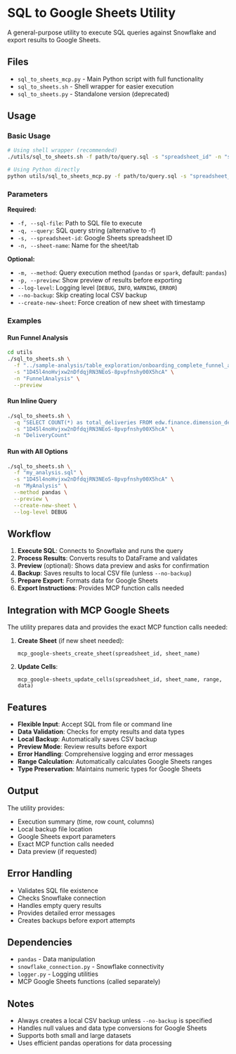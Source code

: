 # SQL to Google Sheets Utility

A general-purpose utility to execute SQL queries against Snowflake and export results to Google Sheets.

## Files

- `sql_to_sheets_mcp.py` - Main Python script with full functionality
- `sql_to_sheets.sh` - Shell wrapper for easier execution
- `sql_to_sheets.py` - Standalone version (deprecated)

## Usage

### Basic Usage

```bash
# Using shell wrapper (recommended)
./utils/sql_to_sheets.sh -f path/to/query.sql -s "spreadsheet_id" -n "sheet_name"

# Using Python directly
python utils/sql_to_sheets_mcp.py -f path/to/query.sql -s "spreadsheet_id" -n "sheet_name"
```

### Parameters

**Required:**
- `-f, --sql-file`: Path to SQL file to execute
- `-q, --query`: SQL query string (alternative to -f)
- `-s, --spreadsheet-id`: Google Sheets spreadsheet ID
- `-n, --sheet-name`: Name for the sheet/tab

**Optional:**
- `-m, --method`: Query execution method (`pandas` or `spark`, default: `pandas`)
- `-p, --preview`: Show preview of results before exporting
- `--log-level`: Logging level (`DEBUG`, `INFO`, `WARNING`, `ERROR`)
- `--no-backup`: Skip creating local CSV backup
- `--create-new-sheet`: Force creation of new sheet with timestamp

### Examples

#### Run Funnel Analysis
```bash
cd utils
./sql_to_sheets.sh \
  -f "../sample-analysis/table_exploration/onboarding_complete_funnel_analysis_consumer.sql" \
  -s "1D45l4noHvjxw2nDfdqjRN3NEoS-8pvpfnshy00X5hcA" \
  -n "FunnelAnalysis" \
  --preview
```

#### Run Inline Query
```bash
./sql_to_sheets.sh \
  -q "SELECT COUNT(*) as total_deliveries FROM edw.finance.dimension_deliveries WHERE delivery_date >= '2025-01-01'" \
  -s "1D45l4noHvjxw2nDfdqjRN3NEoS-8pvpfnshy00X5hcA" \
  -n "DeliveryCount"
```

#### Run with All Options
```bash
./sql_to_sheets.sh \
  -f "my_analysis.sql" \
  -s "1D45l4noHvjxw2nDfdqjRN3NEoS-8pvpfnshy00X5hcA" \
  -n "MyAnalysis" \
  --method pandas \
  --preview \
  --create-new-sheet \
  --log-level DEBUG
```

## Workflow

1. **Execute SQL**: Connects to Snowflake and runs the query
2. **Process Results**: Converts results to DataFrame and validates
3. **Preview** (optional): Shows data preview and asks for confirmation
4. **Backup**: Saves results to local CSV file (unless `--no-backup`)
5. **Prepare Export**: Formats data for Google Sheets
6. **Export Instructions**: Provides MCP function calls needed

## Integration with MCP Google Sheets

The utility prepares data and provides the exact MCP function calls needed:

1. **Create Sheet** (if new sheet needed):
   ```
   mcp_google-sheets_create_sheet(spreadsheet_id, sheet_name)
   ```

2. **Update Cells**:
   ```
   mcp_google-sheets_update_cells(spreadsheet_id, sheet_name, range, data)
   ```

## Features

- **Flexible Input**: Accept SQL from file or command line
- **Data Validation**: Checks for empty results and data types
- **Local Backup**: Automatically saves CSV backup
- **Preview Mode**: Review results before export
- **Error Handling**: Comprehensive logging and error messages
- **Range Calculation**: Automatically calculates Google Sheets ranges
- **Type Preservation**: Maintains numeric types for Google Sheets

## Output

The utility provides:
- Execution summary (time, row count, columns)
- Local backup file location
- Google Sheets export parameters
- Exact MCP function calls needed
- Data preview (if requested)

## Error Handling

- Validates SQL file existence
- Checks Snowflake connection
- Handles empty query results
- Provides detailed error messages
- Creates backups before export attempts

## Dependencies

- `pandas` - Data manipulation
- `snowflake_connection.py` - Snowflake connectivity
- `logger.py` - Logging utilities
- MCP Google Sheets functions (called separately)

## Notes

- Always creates a local CSV backup unless `--no-backup` is specified
- Handles null values and data type conversions for Google Sheets
- Supports both small and large datasets
- Uses efficient pandas operations for data processing